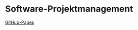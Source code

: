# Software-Projektmanagement

[GitHub-Pages](https://rleikam.github.io/SW-PM-WS2018-Gruppe_1_4-2/#/)
